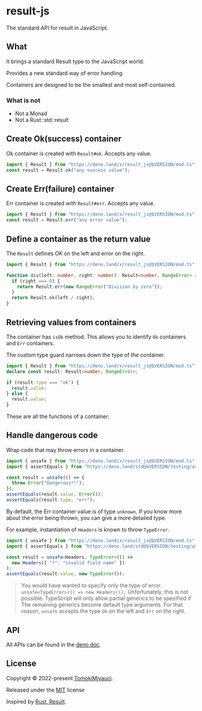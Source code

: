 # result-js

The standard API for result in JavaScript.

## What

It brings a standard Result type to the JavaScript world.

Provides a new standard way of error handling.

Containers are designed to be the smallest and most self-contained.

### What is not

- Not a Monad
- Not a Rust::std::result

## Create Ok(success) container

Ok container is created with `Result#ok`. Accepts any value.

```ts
import { Result } from "https://deno.land/x/result_js@$VERSION/mod.ts";
const result = Result.ok("any success value");
```

## Create Err(failure) container

Err container is created with `Result#err`. Accepts any value.

```ts
import { Result } from "https://deno.land/x/result_js@$VERSION/mod.ts";
const result = Result.err("any error value");
```

## Define a container as the return value

The `Result` defines OK on the left and error on the right.

```ts
import { Result } from "https://deno.land/x/result_js@$VERSION/mod.ts";

function div(left: number, right: number): Result<number, RangeError> {
  if (right === 0) {
    return Result.err(new RangeError("Division by zero"));
  }
  return Result.ok(left / right);
}
```

## Retrieving values from containers

The container has `isOk` method. This allows you to identify `Ok` containers and
`Err` containers.

The custom type guard narrows down the type of the container.

```ts
import { Result } from "https://deno.land/x/result_js@$VERSION/mod.ts";
declare const result: Result<number, RangeError>;

if (result.type === "ok") {
  result.value;
} else {
  result.value;
}
```

These are all the functions of a container.

## Handle dangerous code

Wrap code that may throw errors in a container.

```ts
import { unsafe } from "https://deno.land/x/result_js@$VERSION/mod.ts";
import { assertEquals } from "https://deno.land/std@$VERSION/testing/asserts.ts";

const result = unsafe(() => {
  throw Error("Dangerous!!");
});
assertEquals(result.value, Error());
assertEquals(result.type, "err");
```

By default, the Err container value is of type `unknown`. If you know more about
the error being thrown, you can give a more detailed type.

For example, instantiation of `Headers` is known to throw `TypeError`.

```ts
import { unsafe } from "https://deno.land/x/result_js@$VERSION/mod.ts";
import { assertEquals } from "https://deno.land/std@$VERSION/testing/asserts.ts";

const result = unsafe<Headers, TypeError>(() =>
  new Headers({ "?": "invalid field name" })
);
assertEquals(result.value, new TypeError());
```

> You would have wanted to specify only the type of error.
> `unsafe<TypeError>(() => new Headers());` Unfortunately, this is not possible.
> TypeScript will only allow partial generics to be specified if The remaining
> generics become default type arguments. For that reason, `unsafe` accepts the
> type `Ok` on the left and `Err` on the right.

## API

All APIs can be found in the
[deno doc](https://doc.deno.land/https/deno.land/x/result_js/mod.ts).

## License

Copyright © 2022-present [TomokiMiyauci](https://github.com/TomokiMiyauci).

Released under the [MIT](./LICENSE) license

Inspired by
[Rust, Result](https://doc.rust-lang.org/std/result/enum.Result.html#).
